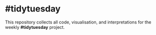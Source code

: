 # #tidytuesday

This repository collects all code, visualisation, and interpretations for the weekly __#tidytuesday__ project.
